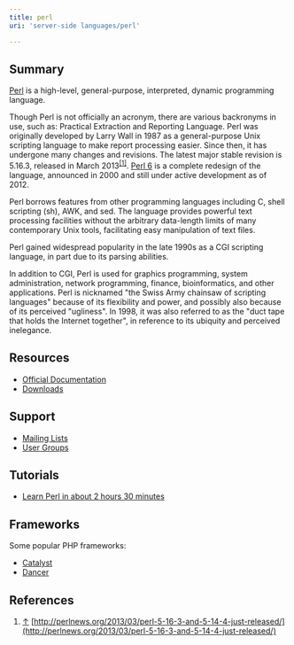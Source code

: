 ```yaml
---
title: perl
uri: 'server-side languages/perl'

---
```

## Summary

[Perl](http://www.perl.org) is a high-level, general-purpose, interpreted, dynamic programming language.

Though Perl is not officially an acronym, there are various backronyms in use, such as: Practical Extraction and Reporting Language. Perl was originally developed by Larry Wall in 1987 as a general-purpose Unix scripting language to make report processing easier. Since then, it has undergone many changes and revisions. The latest major stable revision is 5.16.3, released in March 2013<sup>[[1]](#cite_note-1)</sup>. [Perl 6](http://www.perl6.org/) is a complete redesign of the language, announced in 2000 and still under active development as of 2012.

Perl borrows features from other programming languages including C, shell scripting (sh), AWK, and sed. The language provides powerful text processing facilities without the arbitrary data-length limits of many contemporary Unix tools, facilitating easy manipulation of text files.

Perl gained widespread popularity in the late 1990s as a CGI scripting language, in part due to its parsing abilities.

In addition to CGI, Perl is used for graphics programming, system administration, network programming, finance, bioinformatics, and other applications. Perl is nicknamed "the Swiss Army chainsaw of scripting languages" because of its flexibility and power, and possibly also because of its perceived "ugliness". In 1998, it was also referred to as the "duct tape that holds the Internet together", in reference to its ubiquity and perceived inelegance.

## Resources

-   [Official Documentation](http://www.perl.org/docs.html)
-   [Downloads](http://www.perl.org/get.html)

## Support

-   [Mailing Lists](http://lists.perl.org/)
-   [User Groups](http://www.pm.org/)

## Tutorials

-   [Learn Perl in about 2 hours 30 minutes](http://qntm.org/files/perl/perl.html)

## Frameworks

Some popular PHP frameworks:

-   [Catalyst](http://www.catalystframework.org/)
-   [Dancer](http://www.perldancer.org/)

## References

1.  <span class="mw-cite-backlink">[↑](#cite_ref-1)</span> <span class="reference-text">[http://perlnews.org/2013/03/perl-5-16-3-and-5-14-4-just-released/](http://perlnews.org/2013/03/perl-5-16-3-and-5-14-4-just-released/)</span>
